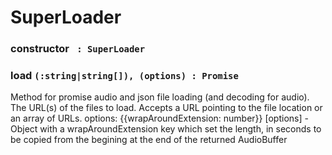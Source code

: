 ---
---

# SuperLoader

### constructor ` : SuperLoader`

### load `(:string|string[]), (options) : Promise `

Method for promise audio and json file loading (and decoding for audio).
The URL(s) of the files to load. Accepts a URL pointing to the file location or an array of URLs.
options: \{\{wrapAroundExtension: number\}\} [options] - Object with a wrapAroundExtension key which set the length, in seconds to be copied from the begining at the end of the returned AudioBuffer


